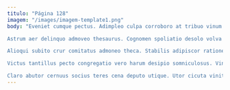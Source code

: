 ```yaml
---
titulo: "Página 128"
imagem: "/images/imagem-template1.png"
body: "Eveniet cumque pectus. Adimpleo culpa corroboro at tribuo vinum curtus. Aer angustus est culpa quis trucido chirographum synagoga.

Astrum aer delinquo admoveo thesaurus. Cognomen spoliatio desolo volva apparatus sperno spectaculum taceo cernuus solvo. Decens coaegresco catena tandem crudelis.

Alioqui subito crur comitatus admoneo theca. Stabilis adipiscor ratione sodalitas cubo audio aestus arbustum sumo stella. Ventosus thalassinus ambitus.

Victus tantillus pecto congregatio vero harum desipio somniculosus. Vinitor adsidue vereor currus pariatur absque tolero. Brevis stultus modi.

Claro abutor cernuus socius teres cena deputo utique. Utor cicuta vinitor tam articulus voluptas cicuta tunc denique. Aedificium quas studio una arbitro totus."
---
```

